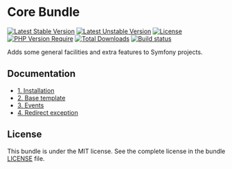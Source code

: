 # Core Bundle

[![Latest Stable Version](https://poser.pugx.org/softspring/core-bundle/v/stable.svg)](https://packagist.org/packages/softspring/core-bundle)
[![Latest Unstable Version](https://poser.pugx.org/softspring/core-bundle/v/unstable.svg)](https://packagist.org/packages/softspring/core-bundle)
[![License](https://poser.pugx.org/softspring/core-bundle/license.svg)](https://packagist.org/packages/softspring/core-bundle)
[![PHP Version Require](http://poser.pugx.org/softspring/core-bundle/require/php)](https://packagist.org/packages/softspring/core-bundle)
[![Total Downloads](https://poser.pugx.org/softspring/core-bundle/downloads)](https://packagist.org/packages/softspring/core-bundle)
[![Build status](https://travis-ci.com/softspring/core-bundle.svg?branch=master)](https://app.travis-ci.com/github/softspring/core-bundle)

Adds some general facilities and extra features to Symfony projects.

## Documentation

* [1. Installation](docs/1_installation.md)
* [2. Base template](docs/2_base_template.md)
* [3. Events](docs/3_events.md)
* [4. Redirect exception](docs/4_redirect_exception.md)

## License

This bundle is under the MIT license. See the complete license in the bundle [LICENSE](LICENSE) file.

